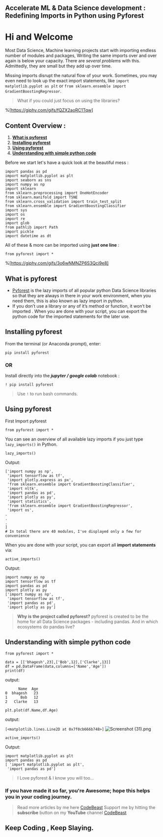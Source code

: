 ## Accelerate ML & Data Science development : Redefining Imports in Python using Pyforest

# Hi and Welcome

Most Data Science, Machine learning projects start with importing endless number of modules and packages, Writing the same imports over and over again is below your capacity. There are *several problems* with this. Admittedly, they are small but they add up over time. 

Missing imports disrupt the natural flow of your work. Sometimes, you may even need to look up the exact import statements, like `import matplotlib.pyplot as plt` or `from sklearn.ensemble import GradientBoostingRegressor`.
> What if you could just focus on using the libraries?

%[https://giphy.com/gifs/fQZX2aoRC1Tqw]

## Content Overview :
1.  __[What is pyforest](#what-is-pyforest)__
2. __[Installing pyforest](#installing-pyforest)__
3. __[Using pyforest](#using-pyforest)__
4. __[Understanding with simple python code](#understanding-with-simple-python-code)__

Before we start let's have a quick look at the beautiful mess :

```
import pandas as pd
import matplotlib.pyplot as plt
import seaborn as sns
import numpy as np
import sklearn
from sklearn.preprocessing import OneHotEncoder
from sklearn.manifold import TSNE
from sklearn.cross_validation import train_test_split
from sklearn.ensemble import GradientBoostingClassifier
import sys
import os
import re
import glob
from pathlib import Path
import pickle
import datetime as dt
``` 
All of these & more can be imported using __just one line__ :

```
from pyforest import *
``` 

%[https://giphy.com/gifs/3o6wNMNZP6S3Qci9e8]


## What is pyforest 
-  [Pyforest](https://github.com/8080labs/pyforest/blob/master/README.md)  is the lazy imports of all popular python Data Science libraries so that they are always in there in your work environment, when you need them, this is also known as lazy import in python.
- If you don’t use a library or any of it’s method or function, it won’t be imported . When you are done with your script, you can export the python code for the imported statements for the later use.

## Installing pyforest
From the terminal (or Anaconda prompt), enter:

```
pip install pyforest
``` 
### OR 
Install directly into the __*jupyter / google colab*__ notebook :
```
! pip install pyforest
``` 
> Use `!` to run bash commands.

## Using pyforest
First Import pyforest

```
from pyforest import *
``` 
You can see an overview of all available lazy imports if you just type `lazy_imports()` in Python.

```
lazy_imports()
``` 
Output:

```
['import numpy as np',
 'import tensorflow as tf',
 'import plotly.express as px',
 'from sklearn.ensemble import GradientBoostingClassifier',
 'import nltk',
 'import pandas as pd',
 'import plotly as py',
 'import statistics',
 'from sklearn.ensemble import GradientBoostingRegressor',
 'import os',
.
.
.
]
# In total there are 40 modules, I've displayed only a few for convenience
``` 
When you are done with your script, you can export all __import statements__ via:

```
active_imports()
``` 
Output:

```
import numpy as np
import tensorflow as tf
import pandas as pd
import plotly as py
['import numpy as np',
 'import tensorflow as tf',
 'import pandas as pd',
 'import plotly as py']
``` 

> **Why is the project called pyforest?** pyforest is created to be the home for all Data Science packages - including pandas. And in which ecosystems do pandas live?

## Understanding with simple python code


```
from pyforest import *

data = [['bhagesh',23],['Bob',12],['Clarke',13]]
df = pd.DataFrame(data,columns=['Name','Age'])
print(df)
``` 
output:

```
      Name  Age
0  bhagesh   23
1      Bob   12
2   Clarke   13
``` 

```
plt.plot(df.Name,df.Age)
``` 
output:

`[<matplotlib.lines.Line2D at 0x7f0cb666b748>]`
![Screenshot (31).png](https://cdn.hashnode.com/res/hashnode/image/upload/v1596700862691/ll3kxtN_E.png)


```
active_imports()
``` 
Output:

```
import matplotlib.pyplot as plt
import pandas as pd
[ 'import matplotlib.pyplot as plt',
 'import pandas as pd']
``` 
> I Love pyforest & I know you will too...

### If you have made it so far, you're **Awesome**; hope this helps you in your **coding journey**.

> Read more articles by me here  [CodeBeast](https://medium.com/@bhageshhunakunti) 
> Support me by hitting the **subscribe** button on my **YouTube** channel  [CodeBeast](https://www.youtube.com/channel/UCHPrekRJR20NV4RxFRe6vBw)

## Keep Coding , Keep Slaying.


